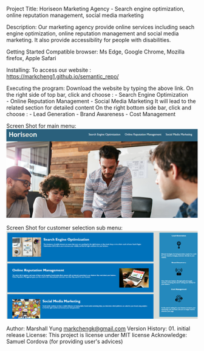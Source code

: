Project Title: Horiseon Marketing Agency - Search engine optimization, online reputation management, social media marketing

Description: Our marketing agency provide online services including seach engine optimization, online reputation management and social media marketing. It also provide accessibility for people with disabilities.

Getting Started
   Compatible browser: Ms Edge, Google Chrome, Mozilla firefox, Apple Safari

Installing:
   To access our website : https://markcheng1.github.io/semantic_repo/

Executing the program:
   Download the website by typing the above link.
   On the right side of top bar, click and choose :
     -  Search Engine Optimization    
     -  Online Reputation Management
     -  Social Media Marketing
   It will lead to the related section for detailed content
   On the right bottom side bar, click and choose :
      - Lead Generation
      - Brand Awareness
      - Cost Management

Screen Shot for main menu:
![Alt text](image.png)

Screen Shot for customer selection sub menu:
![Alt text](image-1.png)

Author:
     Marshall Yung  markchengk@gmail.com
Version History:
     01. initial release
License:
   This project is license under MIT license
Acknowledge:
    Samuel Cordova (for providing user's advices)